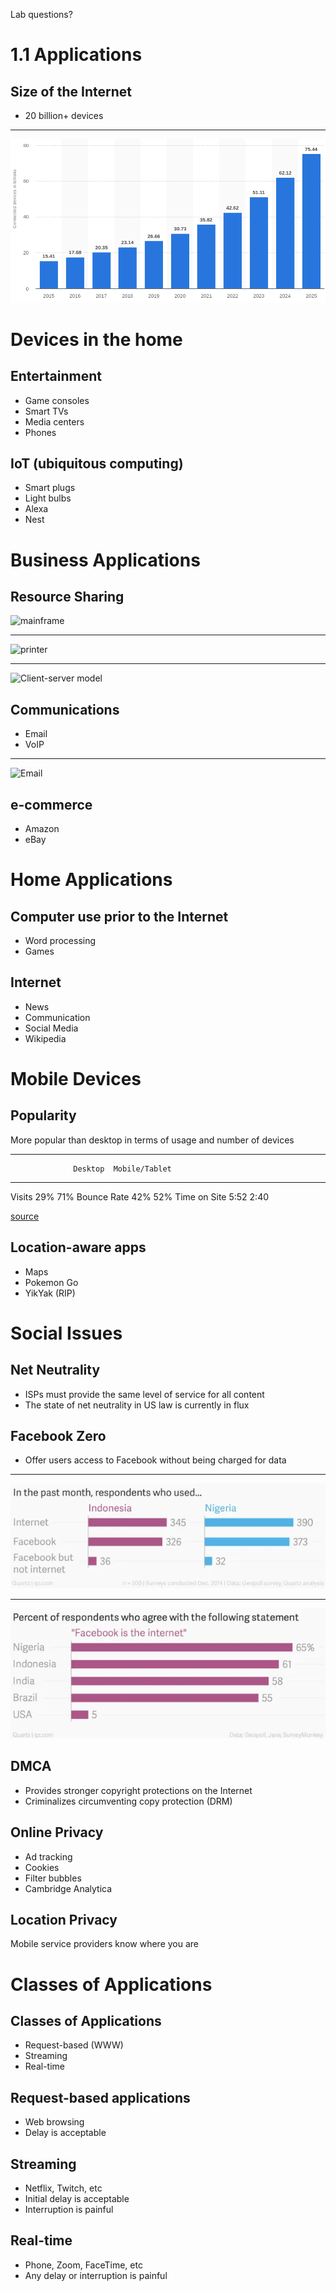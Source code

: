 Lab questions?

1.1 Applications
================

Size of the Internet
--------------------

- 20 billion+ devices

---

![[Connected Internet Devices](https://www.i-scoop.eu/internet-of-things-iot/connected-devices-2021/)](media/connected-devices.png)

Devices in the home
===================

Entertainment
-------------

- Game consoles
- Smart TVs
- Media centers
- Phones

IoT (ubiquitous computing)
--------------------------

- Smart plugs
- Light bulbs
- Alexa
- Nest

Business Applications
=====================

Resource Sharing
----------------

![mainframe](https://upload.wikimedia.org/wikipedia/commons/thumb/6/61/IBM_System_Z9_%28type_2094_inside%29.jpg/384px-IBM_System_Z9_%28type_2094_inside%29.jpg)

---

![printer](https://upload.wikimedia.org/wikipedia/commons/7/72/HP_Laserjet_5_DN_1.jpg)

---

![Client-server model](https://upload.wikimedia.org/wikipedia/commons/thumb/c/c9/Client-server-model.svg/640px-Client-server-model.svg.png)

Communications
--------------

- Email
- VoIP

---

![Email](https://upload.wikimedia.org/wikipedia/commons/thumb/6/69/SMTP-transfer-model.svg/640px-SMTP-transfer-model.svg.png)

e-commerce
----------

- Amazon
- eBay

Home Applications
=================

Computer use prior to the Internet
----------------------------------

- Word processing
- Games

Internet
--------

- News
- Communication
- Social Media
- Wikipedia

Mobile Devices
==============

Popularity
----------

More popular than desktop in terms of usage and number of devices

---

                  Desktop  Mobile/Tablet
-------           -------  -------------
Visits            29%      71%
Bounce Rate       42%      52%
Time on Site      5:52     2:40   

[source](https://www.perficient.com/insights/research-hub/mobile-vs-desktop-usage)

Location-aware apps
-------------------

- Maps
- Pokemon Go
- YikYak (RIP)

Social Issues
=============

Net Neutrality
--------------

- ISPs must provide the same level of service for all content
- The state of net neutrality in US law is currently in flux

Facebook Zero
-------------

- Offer users access to Facebook without being charged for data

---

![Internet and Facebook Usage in past month](media/fbzero-internet-usage.webp)

---

![Facebook is the Internet](media/facebook-is-internet.webp)

DMCA
----

- Provides stronger copyright protections on the Internet
- Criminalizes circumventing copy protection (DRM)

Online Privacy
--------------

- Ad tracking
- Cookies
- Filter bubbles
- Cambridge Analytica

Location Privacy
----------------

Mobile service providers know where you are

Classes of Applications
=======================

Classes of Applications
-----------------------

- Request-based (WWW)
- Streaming
- Real-time

Request-based applications
--------------------------

- Web browsing
- Delay is acceptable

Streaming
---------

- Netflix, Twitch, etc
- Initial delay is acceptable
- Interruption is painful

Real-time
---------

- Phone, Zoom, FaceTime, etc
- Any delay or interruption is painful
